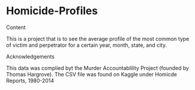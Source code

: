 # Homicide-Profiles
 
Content 

This is a project that is to see the average profile of the most common type of victim and perpetrator for a certain year, month, state, and city.

Acknowledgements

This data was complied byt the Murder Accountablility Project (founded by Thomas Hargrove).  The CSV file was found on Kaggle under Homicde Reports, 1980-2014

